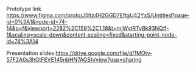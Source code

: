 Prototype link 
https://www.figma.com/proto/J5ltz4H2GGD7EftgU42YxS/Untitled?page-id=0%3A1&node-id=74-14&p=f&viewport=2282%2C159%2C1.18&t=mjWvIRTvBk93NQff-1&scaling=scale-down&content-scaling=fixed&starting-point-node-id=74%3A14 

Presentation slides
https://drive.google.com/file/d/1MOty-57F2A0s3hGtFEVE145nbHN7AGSh/view?usp=sharing

